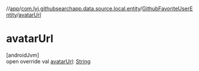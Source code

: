 //[app](../../../index.md)/[com.lyj.githubsearchapp.data.source.local.entity](../index.md)/[GithubFavoriteUserEntity](index.md)/[avatarUrl](avatar-url.md)

# avatarUrl

[androidJvm]\
open override val [avatarUrl](avatar-url.md): [String](https://kotlinlang.org/api/latest/jvm/stdlib/kotlin/-string/index.html)
